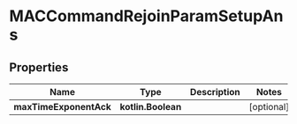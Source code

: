 
# MACCommandRejoinParamSetupAns

## Properties
Name | Type | Description | Notes
------------ | ------------- | ------------- | -------------
**maxTimeExponentAck** | **kotlin.Boolean** |  |  [optional]



